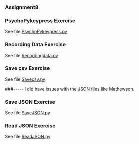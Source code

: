 ### Assignment8
### PsychoPykeypress Exercise
See file [PsychoPykeypress.py](https://github.com/meronalemu101/Assignment8/blob/d10c45c2012f764b5fcd48e7046439e6918d32d1/PsychoPykeypress.py)

### Recording Data Exercise
See file [Recordingdata.py](https://github.com/meronalemu101/Assignment8/blob/592e4b19e62e0be051e1a12546d2f8b7ec0631d4/Recordingdata.py)

### Save csv Exercise
See file [Savecsv.py](https://github.com/meronalemu101/Assignment8/blob/e51c78797160d8e38e08ccc2edbee824fe5ab321/Savecsv.py)

###----- I did have issues with the JSON files like Mathewson.
### Save JSON Exercise
See file [SaveJSON.py](https://github.com/meronalemu101/Assignment8/blob/e51c78797160d8e38e08ccc2edbee824fe5ab321/SaveJSON.py)

### Read JSON Exercise
See file [ReadJSON.py](https://github.com/meronalemu101/Assignment8/blob/98a504e384892394b64a0f5296fa82aba225a8eb/ReadJSON.py)
